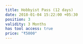 ```yaml
---
title: Hobbyist Pass (12 days)
date: 2018-01-04 15:22:00 +05:30
position: 3
validity: 3 Months
has tool access: true
price: "₹5000"
---
```


